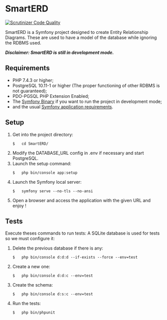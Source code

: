 # SmartERD
[![Scrutinizer Code Quality](https://scrutinizer-ci.com/g/Crovitche-1623/SmartERD/badges/quality-score.png?b=master)](https://scrutinizer-ci.com/g/Crovitche-1623/SmartERD/?branch=master)

SmartERD is a Symfony project designed to create Entity Relationship Diagrams. 
These are used to have a model of the database while ignoring the RDBMS used.

***Disclaimer: SmartERD is still in development mode.***

## Requirements
 * PHP 7.4.3 or higher;
 * PostgreSQL 10.11-1 or higher (The proper functioning of other RDBMS is not guaranteed);
 * PDO-PGSQL PHP Extension Enabled;
 * The [Symfony Binary](https://symfony.com/download) if you want to run the project in development mode;
 * and the usual [Symfony application requirements](https://symfony.com/doc/current/reference/requirements.html).
 
## Setup
 1. Get into the project directory:
    ```
    $   cd SmartERD/
    ```
 2. Modify the DATABASE_URL config in .env if necessary and start PostgreSQL.
 3. Launch the setup command:
    ```
    $   php bin/console app:setup
    ```
 4. Launch the Symfony local server:
    ```
    $   symfony serve --no-tls --no-ansi
    ``` 
 5. Open a browser and access the application with the given URL and enjoy !
 
## Tests
Execute theses commands to run tests:
A SQLite database is used for tests so we must configure it: 
 1. Delete the previous database if there is any:
    ```
    $   php bin/console d:d:d --if-exists --force --env=test
    ```
 2. Create a new one:
    ```
    $   php bin/console d:d:c --env=test
     ```
 3. Create the schema:
    ```
    $   php bin/console d:s:c --env=test
    ```
 4. Run the tests:
    ```
    $   php bin/phpunit
    ```